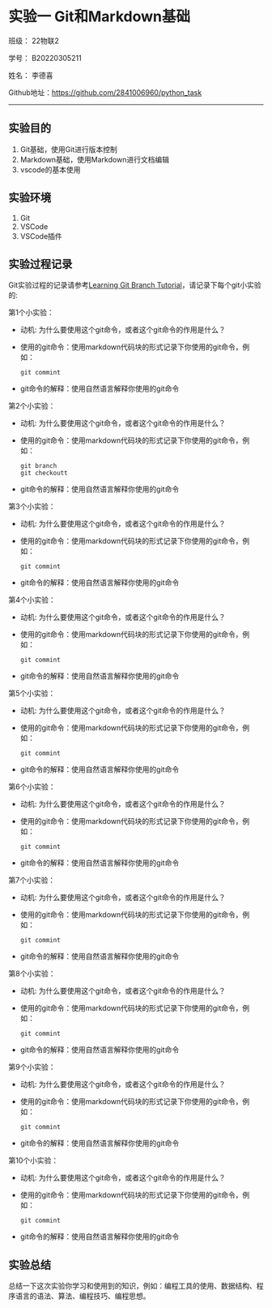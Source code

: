 # 实验一 Git和Markdown基础

班级： 22物联2

学号： B20220305211

姓名： 李德喜

Github地址：<https://github.com/2841006960/python_task>

---

## 实验目的

1. Git基础，使用Git进行版本控制
2. Markdown基础，使用Markdown进行文档编辑
3. vscode的基本使用

## 实验环境

1. Git
2. VSCode
3. VSCode插件

## 实验过程记录

Git实验过程的记录请参考[Learning Git Branch Tutorial](https://github.com/zhoujing204/python_course/blob/main/Labs/LearningGitBranch-Tutorial.md)，请记录下每个git小实验的:

第1个小实验：
- 动机: 为什么要使用这个git命令，或者这个git命令的作用是什么？

- 使用的git命令：使用markdown代码块的形式记录下你使用的git命令，例如：

  ```shell
  git commint
  ```

- git命令的解释：使用自然语言解释你使用的git命令
  
第2个小实验：
- 动机: 为什么要使用这个git命令，或者这个git命令的作用是什么？

- 使用的git命令：使用markdown代码块的形式记录下你使用的git命令，例如：

  ```shell
  git branch
  git checkoutt
  ```
- git命令的解释：使用自然语言解释你使用的git命令
  
第3个小实验：
- 动机: 为什么要使用这个git命令，或者这个git命令的作用是什么？

- 使用的git命令：使用markdown代码块的形式记录下你使用的git命令，例如：

  ```shell
  git commint
  ```
- git命令的解释：使用自然语言解释你使用的git命令
  
第4个小实验：
- 动机: 为什么要使用这个git命令，或者这个git命令的作用是什么？

- 使用的git命令：使用markdown代码块的形式记录下你使用的git命令，例如：

  ```shell
  git commint
  ```
- git命令的解释：使用自然语言解释你使用的git命令
  
第5个小实验：
- 动机: 为什么要使用这个git命令，或者这个git命令的作用是什么？

- 使用的git命令：使用markdown代码块的形式记录下你使用的git命令，例如：

  ```shell
  git commint
  ```
- git命令的解释：使用自然语言解释你使用的git命令
  
第6个小实验：
- 动机: 为什么要使用这个git命令，或者这个git命令的作用是什么？

- 使用的git命令：使用markdown代码块的形式记录下你使用的git命令，例如：

  ```shell
  git commint
  ```
- git命令的解释：使用自然语言解释你使用的git命令
  
第7个小实验：
- 动机: 为什么要使用这个git命令，或者这个git命令的作用是什么？

- 使用的git命令：使用markdown代码块的形式记录下你使用的git命令，例如：

  ```shell
  git commint
  ```
- git命令的解释：使用自然语言解释你使用的git命令
  
第8个小实验：
- 动机: 为什么要使用这个git命令，或者这个git命令的作用是什么？

- 使用的git命令：使用markdown代码块的形式记录下你使用的git命令，例如：

  ```shell
  git commint
  ```
- git命令的解释：使用自然语言解释你使用的git命令
  
第9个小实验：
- 动机: 为什么要使用这个git命令，或者这个git命令的作用是什么？

- 使用的git命令：使用markdown代码块的形式记录下你使用的git命令，例如：

  ```shell
  git commint
  ```
- git命令的解释：使用自然语言解释你使用的git命令
  
第10个小实验：
- 动机: 为什么要使用这个git命令，或者这个git命令的作用是什么？

- 使用的git命令：使用markdown代码块的形式记录下你使用的git命令，例如：

  ```shell
  git commint
  ```
- git命令的解释：使用自然语言解释你使用的git命令

## 实验总结

总结一下这次实验你学习和使用到的知识，例如：编程工具的使用、数据结构、程序语言的语法、算法、编程技巧、编程思想。
